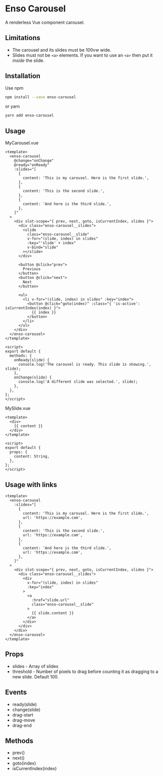 # Enso Carousel

A renderless Vue component carousel.

## Limitations

* The carousel and its slides must be 100vw wide.
* Slides must not be `<a>` elements. If you want to use an `<a>` then put it _inside_ the slide.

## Installation

Use npm

```bash
npm install --save enso-carousel
```

or yarn

```bash
yarn add enso-carousel
```

## Usage

MyCarousel.vue

```vue
<template>
  <enso-carousel
    @change="onChange"
    @ready="onReady"
    :slides="[
      {
        content: 'This is my carousel. Here is the first slide.',
      },
      {
        content: 'This is the second slide.',
      },
      {
        content: 'And here is the third slide.',
      },
    ]"
  >
    <div slot-scope="{ prev, next, goto, isCurrentIndex, slides }">
      <div class="enso-carousel__slides">
        <slide
          class="enso-carousel__slide"
          v-for="(slide, index) in slides"
          :key="'slide' + index"
          v-bind="slide"
        ></slide>
      </div>

      <button @click="prev">
        Previous
      </button>
      <button @click="next">
        Next
      </button>

      <ul>
        <li v-for="(slide, index) in slides" :key="index">
          <button @click="goto(index)" :class="{ 'is-active': isCurrentIndex(index) }">
            {{ index }}
          </button>
        </li>
      </ul>
    </div>
  </enso-carousel>
</template>

<script>
export default {
  methods: {
    onReady(slide) {
      console.log('The carousel is ready. This slide is showing.', slide);
    },
    onChange(slide) {
      console.log('A different slide was selected.', slide);
    },
  },
};
</script>
```

MySlide.vue

```vue
<template>
  <div>
    {{ content }}
  </div>
</template>

<script>
export default {
  props: {
    content: String,
  },
};
</script>
```

## Usage with links

```vue
<template>
  <enso-carousel
    :slides="[
      {
        content: 'This is my carousel. Here is the first slide.',
        url: 'https://example.com',
      },
      {
        content: 'This is the second slide.',
        url: 'https://example.com',
      },
      {
        content: 'And here is the third slide.',
        url: 'https://example.com',
      },
    ]"
  >
    <div slot-scope="{ prev, next, goto, isCurrentIndex, slides }">
      <div class="enso-carousel__slides">
        <div
          v-for="(slide, index) in slides"
          :key="index"
        >
          <a
            :href="slide.url"
            class="enso-carousel__slide"
          >
            {{ slide.content }}
          </a>
        </div>
      </div>
    </div>
  </enso-carousel>
</template>
```

## Props

- slides - Array of slides
- threshold - Number of pixels to drag before counting it as dragging to a new slide. Default 100.

## Events

- ready(slide)
- change(slide)
- drag-start
- drag-move
- drag-end

## Methods

- prev()
- next()
- goto(index)
- isCurrentIndex(index)
